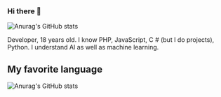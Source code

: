 ### Hi there 👋



![Anurag's GitHub stats](https://github-readme-stats.vercel.app/api?username=pnsrc&show_icons=true)

Developer, 18 years old. I know PHP, JavaScript, C # (but I do projects), Python. I understand AI as well as machine learning.

## My favorite language
![Anurag's GitHub stats](https://github-readme-stats.vercel.app/api/top-langs/?username=pnsrc&layout=compact&langs_count=10&theme=tokyonight)

